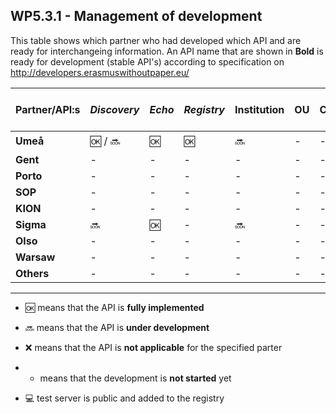 ## WP5.3.1 - Management of development

This table shows which partner who had developed which API and are ready for interchangeing information. An API name that are shown in **Bold** is ready for development (stable API's) according to specification on http://developers.erasmuswithoutpaper.eu/



| Partner/API:s | *Discovery* | *Echo* | *Registry* | **Institution** | **OU** | **Courses** | **Simple Cource Rep** | Test server |
| ------------- | ----------- | ------ | ---------- | --------------- | ------ | ----------- | --------------------- | ---------- |
| **Umeå**      |:ok: / :soon:  |  :ok:  |    :ok:    | :soon:          |   -    |      -      |           -           | :computer: |
| **Gent**      |     -       |   -    |     -      |    -            |   -    |      -      |           -           |            |
| **Porto**     |     -       |   -    |     -      |    -            |   -    |      -      |           -           |            |
| **SOP**       |     -       |   -    |     -      |    -            |   -    |      -      |           -           |            |
| **KION**      |     -       |   -    |     -      |    -            |   -    |      -      |           -           |            |
| **Sigma**     | :soon:      |  :ok:  |     -      | :soon:          |   -    |      -      |           -           |            |
| **Olso**      |     -       |   -    |     -      |    -            |   -    |      -      |           -           |            |
| **Warsaw**    |     -       |   -    |     -      |    -            |   -    |      -      |           -           |            |
| **Others**    |     -       |   -    |     -      |    -            |   -    |      -      |           -           |            |

---
* :ok: means that the API is **fully implemented**
* :soon: means that the API is **under development**
* :x: means that the API is **not applicable** for the specified parter 
* - means that the development is **not started** yet

* :computer: test server is public and added to the registry 
